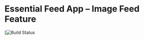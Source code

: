 # Essential Feed App – Image Feed Feature

[![Build Status](https://travis-ci.com/chihyinwang/EssentialFeedStudy.svg?branch=master)

